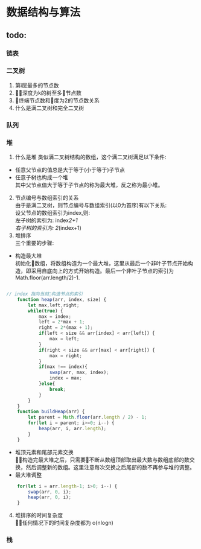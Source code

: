 # 数据结构与算法
## todo:  
### 链表
### 二叉树  
1. 第i层最多的节点数  
2. 深度为k的树至多节点数
3. 终端节点数和度为2的节点数关系
4. 什么是满二叉树和完全二叉树
### 队列
### 堆
1. 什么是堆 
类似满二叉树结构的数组，这个满二叉树满足以下条件: 
- 任意父节点的值总是大于等于(小于等于)子节点  
- 任意子树也构成一个堆  
其中父节点值大于等于子节点的称为最大堆，反之称为最小堆。  
2. 节点编号与数组索引的关系  
由于是满二叉树，则节点编号与数组索引(以0为首序)有以下关系:  
设父节点的数组索引为index,则:  
左子树的索引为: index*2+1  
右子树的索引为: 2*(index+1)  
3. 堆排序  
三个重要的步骤: 
- 构造最大堆  
初始化数组，将数组构造为一个最大堆，这里从最后一个非叶子节点开始构造，即采用自底向上的方式开始构造。最后一个非叶子节点的索引为 
Math.floor(arr.length/2)-1.   
```js

// index 指向当前构造节点的索引
    function heap(arr, index, size) {
        let max,left,right;
        while(true) {
            max = index;
            left = 2*max + 1;
            right = 2*(max + 1);
            if(left < size && arr[index] < arr[left]) {
                max = left;
            }
            if(right < size && arr[max] < arr[right]) {
                max = right;
            }
            if(max !== index){
                swap(arr, max, index);
                index = max;
            }else{
                break;
            }
        }
    }
    function buildHeap(arr) {
        let parent = Math.floor(arr.length / 2) - 1;
        for(let i = parent; i>=0; i--) {
            heap(arr, i, arr.length);
        }
    }
```
- 堆顶元素和尾部元素交换  
构造完最大堆之后，只需要不断从数组顶部取出最大数与数组底部的数交换，然后调整新的数组。这里注意每次交换之后尾部的数不再参与堆的调整。  
- 最大堆调整 
```js
    for(let i = arr.length-1; i>0; i--) {
        swap(arr, 0, i);
        heap(arr, 0, i);
    }
```
4. 堆排序的时间复杂度  
任何情况下的时间复杂度都为 o(nlogn)
### 栈